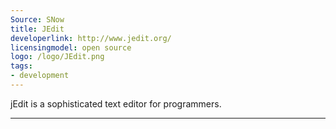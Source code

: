 ```yaml
---
Source: SNow
title: JEdit
developerlink: http://www.jedit.org/
licensingmodel: open source
logo: /logo/JEdit.png
tags:
- development
---
```

jEdit is a sophisticated text editor for programmers.

---
